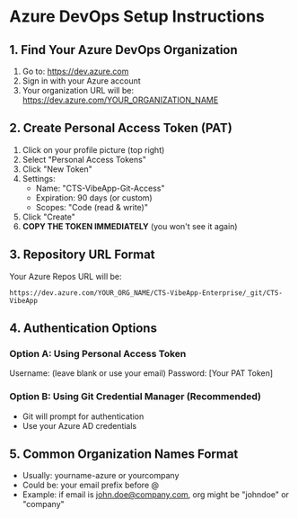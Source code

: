 # Azure DevOps Setup Instructions

## 1. Find Your Azure DevOps Organization

1. Go to: https://dev.azure.com
2. Sign in with your Azure account
3. Your organization URL will be: https://dev.azure.com/YOUR_ORGANIZATION_NAME

## 2. Create Personal Access Token (PAT)

1. Click on your profile picture (top right)
2. Select "Personal Access Tokens"
3. Click "New Token"
4. Settings:
   - Name: "CTS-VibeApp-Git-Access"
   - Expiration: 90 days (or custom)
   - Scopes: "Code (read & write)"
5. Click "Create"
6. **COPY THE TOKEN IMMEDIATELY** (you won't see it again)

## 3. Repository URL Format

Your Azure Repos URL will be:
```
https://dev.azure.com/YOUR_ORG_NAME/CTS-VibeApp-Enterprise/_git/CTS-VibeApp
```

## 4. Authentication Options

### Option A: Using Personal Access Token
Username: (leave blank or use your email)
Password: [Your PAT Token]

### Option B: Using Git Credential Manager (Recommended)
- Git will prompt for authentication
- Use your Azure AD credentials

## 5. Common Organization Names Format
- Usually: yourname-azure or yourcompany
- Could be: your email prefix before @
- Example: if email is john.doe@company.com, org might be "johndoe" or "company"
